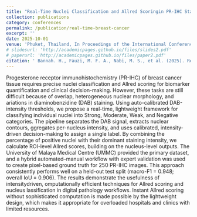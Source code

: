 ```yaml
---
title: "Real-Time Nuclei Classification and Allred Scoringin PR-IHC Stained Breast Cancer Histopathology Images"
collection: publications
category: conferences
permalink: /publication/real-time-breast-cancer
excerpt: ''
date: 2025-10-01
venue: 'Phuket, Thailand, In Proceedings of the International Conference on Information Technology (InCIT 2025). IEEE (Scopus Indexed)'
# slidesurl: 'http://academicpages.github.io/files/slides2.pdf'
# paperurl: 'http://academicpages.github.io/files/paper2.pdf'
citation: ' Bannah. H., Fauzi, M. F. A., Nabi, M. S., et al. (2025). Real-Time Nuclei Classification and Allred Scoringin PR-IHC Stained Breast Cancer Histopathology Images. In Proceedings of the International Conference on Information Technology (InCIT 2025). IEEE (Scopus Indexed).  Accepted]'
---
```

Progesterone receptor immunohistochemistry (PR-IHC) of breast cancer tissue requires precise nuclei classification and Allred scoring for biomarker quantification and clinical decision-making. However, these tasks are still difficult because of overlap, heterogeneous nuclear morphology, and  ariations in diaminobenzidine (DAB) staining. Using auto-calibrated DAB-intensity thresholds, we propose a real-time, lightweight framework for classifying individual nuclei into Strong, Moderate, Weak, and Negative categories. The pipeline separates the DAB signal, extracts nuclear contours,  ggregates per-nucleus intensity, and uses calibrated, intensity-driven decision-making to assign a single label. By combining the percentage of positive nuclei with their dominant staining intensity, we calculate ROI-level Allred scores, building on the nucleus-level outputs. The University of Malaya Medical Centre (UMMC) provided the primary dataset, and a hybrid automated–manual workflow with expert validation was used to create pixel-based ground truth for 250 PR-IHC images. This approach consistently performs well on a held-out test split (macro-F1 = 0.948; overall IoU = 0.906). The results demonstrate the usefulness of intensitydriven,  omputationally efficient techniques for Allred scoring and nucleus  lassification in digital pathology workflows. Instant Allred scoring without sophisticated computation is made possible by the lightweight design, which makes it appropriate for overloaded hospitals and clinics with limited resources. 